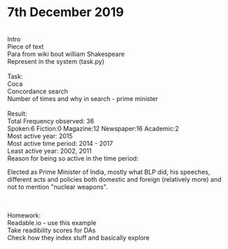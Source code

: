 <h1>7th December 2019</h1>

<br> Intro
<br> Piece of text
<br> Para from wiki bout william Shakespeare
<br> Represent in the system (task.py)
<br> 
<br> Task:
<br> Coca
<br> Concordance search
<br> Number of times and why in search - prime minister
<br> 
<br> Result:
<br> Total Frequency observed: 36
<br> Spoken:6 Fiction:0 Magazine:12 Newspaper:16 Academic:2 
<br> Most active year: 2015
<br> Most active time period: 2014 - 2017
<br> Least active year: 2002, 2011
<br> Reason for being so active in the time period: 
<br><p> Elected as Prime Minister of India, mostly what BLP did, his speeches, different acts and policies both domestic and foreign (relatively more) and not to mention "nuclear weapons". </p>
<br>
<br> Homework: 
<br> Readable.io - use this example
<br> Take readibility scores for DAs
<br> Check how they index stuff and basically explore